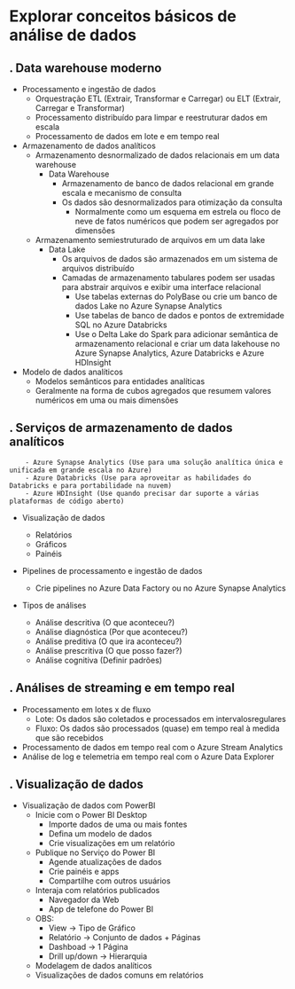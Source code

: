 # Explorar conceitos básicos de análise de dados

. Data warehouse moderno
---------------
- Processamento e ingestão de dados
    - Orquestração ETL (Extrair, Transformar e Carregar) ou ELT (Extrair, Carregar e Transformar)
    - Processamento distribuído para limpar e reestruturar dados em escala
    - Processamento de dados em lote e em tempo real
- Armazenamento de dados analíticos
    - Armazenamento desnormalizado de dados relacionais em um data warehouse
        - Data Warehouse
            - Armazenamento de banco de dados relacional em grande escala e mecanismo de consulta
            - Os dados são desnormalizados para otimização da consulta
                - Normalmente como um esquema em estrela ou floco de neve de fatos numéricos que podem ser agregados por dimensões
    - Armazenamento semiestruturado de arquivos em um data lake
        - Data Lake
            - Os arquivos de dados são armazenados em um sistema de arquivos distribuído
            - Camadas de armazenamento tabulares podem ser usadas para abstrair arquivos e exibir uma interface relacional
                - Use tabelas externas do PolyBase ou crie um banco de dados Lake no Azure Synapse Analytics
                - Use tabelas de banco de dados e pontos de extremidade SQL no Azure Databricks
                - Use o Delta Lake do Spark para adicionar semântica de armazenamento relacional e criar um data lakehouse no Azure Synapse Analytics, Azure Databricks e Azure HDInsight
- Modelo de dados analíticos
    - Modelos semânticos para entidades analíticas
    - Geralmente na forma de cubos agregados que resumem valores numéricos em uma ou mais dimensões

. Serviços de armazenamento de dados analíticos
---------------
        - Azure Synapse Analytics (Use para uma solução analítica única e unificada em grande escala no Azure)
        - Azure Databricks (Use para aproveitar as habilidades do Databricks e para portabilidade na nuvem)
        - Azure HDInsight (Use quando precisar dar suporte a várias plataformas de código aberto)
- Visualização de dados
    - Relatórios
    - Gráficos
    - Painéis
- Pipelines de processamento e ingestão de dados
    - Crie pipelines no Azure Data Factory ou no Azure Synapse Analytics

- Tipos de análises
    - Análise descritiva (O que aconteceu?)
    - Análise diagnóstica (Por que aconteceu?)
    - Análise preditiva (O que ira aconteceu?)
    - Análise prescritiva (O que posso fazer?)
    - Análise cognitiva (Definir padrões)

. Análises de streaming e em tempo real
---------------
- Processamento em lotes x de fluxo
    - Lote: Os dados são coletados e processados em intervalosregulares
    - Fluxo: Os dados são processados (quase) em tempo real à medida que são recebidos
- Processamento de dados em tempo real com o Azure Stream Analytics
- Análise de log e telemetria em tempo real com o Azure Data Explorer

. Visualização de dados
---------------
- Visualização de dados com PowerBI
    - Inicie com o Power BI Desktop
        - Importe dados de uma ou mais fontes
        - Defina um modelo de dados
        - Crie visualizações em um relatório
    - Publique no Serviço do Power BI
        - Agende atualizações de dados
        - Crie painéis e apps
        - Compartilhe com outros usuários
    - Interaja com relatórios publicados
        - Navegador da Web
        - App de telefone do Power BI
    - OBS:
        - View -> Tipo de Gráfico
        - Relatório -> Conjunto de dados + Páginas
        - Dashboad -> 1 Página
        - Drill up/down -> Hierarquia
    - Modelagem de dados analíticos
    - Visualizações de dados comuns em relatórios
